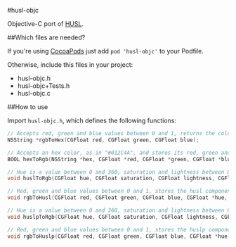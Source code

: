 #husl-objc

Objective-C port of [HUSL](http://www.husl-colors.org).

##Which files are needed?

If you're using [CocoaPods](https://cocoapods.org) just add `pod 'husl-objc'` to your Podfile.

Otherwise, include this files in your project:

- husl-objc.h
- husl-objc+Tests.h
- husl-objc.c

##How to use

Import `husl-objc.h`, which defines the following functions:

~~~objective-c
// Accepts red, green and blue values between 0 and 1, returns the color in hex format, as in "#012C4A"
NSString *rgbToHex(CGFloat red, CGFloat green, CGFloat blue);

// Accepts an hex color, as in "#012C4A", and stores its red, green and blue components with values between 0 and 1.
BOOL hexToRgb(NSString *hex, CGFloat *red, CGFloat *green, CGFloat *blue);

// Hue is a value between 0 and 360, saturation and lightness between 0 and 100. Stores the RGB in values between 0 and 1.
void huslToRgb(CGFloat hue, CGFloat saturation, CGFloat lightness, CGFloat *red, CGFloat *green, CGFloat *blue);

// Red, green and blue values between 0 and 1, stores the husl components with hue between 0 and 360, saturation and lightness between 0 and 100.
void rgbToHusl(CGFloat red, CGFloat green, CGFloat blue, CGFloat *hue, CGFloat *saturation, CGFloat *lightness);

// Hue is a value between 0 and 360, saturation and lightness between 0 and 100. Stores the RGB in values between 0 and 1.
void huslpToRgb(CGFloat hue, CGFloat saturation, CGFloat lightness, CGFloat *red, CGFloat *green, CGFloat *blue);

// Red, green and blue values between 0 and 1, stores the huslp components with hue between 0 and 360, saturation and lightness between 0 and 100.
void rgbToHuslp(CGFloat red, CGFloat green, CGFloat blue, CGFloat *hue, CGFloat *saturation, CGFloat *lightness);
~~~